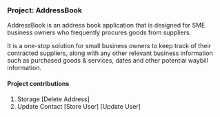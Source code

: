 ### Project: AddressBook

AddressBook is an address book application that is designed for SME business owners who frequently procures goods from suppliers.

It is a one-stop solution for small business owners to keep track of their contracted suppliers, along with any other relevant business information such as purchased goods & services, dates and other potential waybill information.

#### Project contributions

1. Storage [Delete Address]
2. Update Contact [Store User] [Update User]
